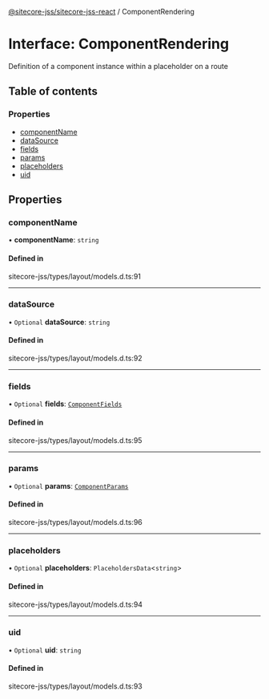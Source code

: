 [@sitecore-jss/sitecore-jss-react](../README.md) / ComponentRendering

# Interface: ComponentRendering

Definition of a component instance within a placeholder on a route

## Table of contents

### Properties

- [componentName](ComponentRendering.md#componentname)
- [dataSource](ComponentRendering.md#datasource)
- [fields](ComponentRendering.md#fields)
- [params](ComponentRendering.md#params)
- [placeholders](ComponentRendering.md#placeholders)
- [uid](ComponentRendering.md#uid)

## Properties

### componentName

• **componentName**: `string`

#### Defined in

sitecore-jss/types/layout/models.d.ts:91

___

### dataSource

• `Optional` **dataSource**: `string`

#### Defined in

sitecore-jss/types/layout/models.d.ts:92

___

### fields

• `Optional` **fields**: [`ComponentFields`](ComponentFields.md)

#### Defined in

sitecore-jss/types/layout/models.d.ts:95

___

### params

• `Optional` **params**: [`ComponentParams`](ComponentParams.md)

#### Defined in

sitecore-jss/types/layout/models.d.ts:96

___

### placeholders

• `Optional` **placeholders**: `PlaceholdersData`<`string`\>

#### Defined in

sitecore-jss/types/layout/models.d.ts:94

___

### uid

• `Optional` **uid**: `string`

#### Defined in

sitecore-jss/types/layout/models.d.ts:93
